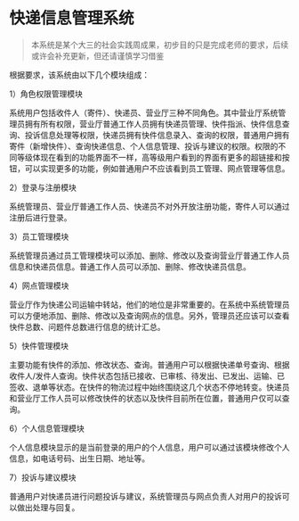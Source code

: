 # 快递信息管理系统

> 本系统是某个大三的社会实践周成果，初步目的只是完成老师的要求，后续或许会补充更新，但还请谨慎学习借鉴

根据要求，该系统由以下几个模块组成：

1）角色权限管理模块

系统用户包括收件人（寄件）、快递员、营业厅三种不同角色。其中营业厅系统管理员拥有所有权限，营业厅普通工作人员拥有快递员管理、快件指派、快件信息查询、投诉信息处理等权限，快递员拥有快件信息录入、查询的权限，普通用户拥有寄件（新增快件）、查询快递信息、个人信息管理、投诉与建议的权限。权限的不同等级体现在看到的功能界面不一样，高等级用户看到的界面有更多的超链接和按钮，可以实现更多的功能，例如普通用户不应该看到员工管理、网点管理等信息。

2）登录与注册模块

系统管理员、营业厅普通工作人员、快递员不对外开放注册功能，寄件人可以通过注册后进行登录。

3）员工管理模块

系统管理员通过员工管理模块可以添加、删除、修改以及查询营业厅普通工作人员信息和快递员信息。普通工作人员可以添加、删除、修改快递员信息。

4）网点管理模块

营业厅作为快递公司运输中转站，他们的地位是非常重要的。在系统中系统管理员可以方便地添加、删除、修改以及查询网点的信息。另外，管理员还应该可以查看快件总数、问题件总数进行信息的统计汇总。

5）快件管理模块

主要功能有快件的添加、修改状态、查询。普通用户可以根据快递单号查询、根据收件人/发件人查询。快件状态包括已接收、已审核、待发出、已发出、运输、已签收、退单等状态。在快件的物流过程中始终围绕这几个状态不停地转变。快递员和营业厅工作人员可以修改快件的状态以及快件目前所在位置，普通用户仅可以查询。

6）个人信息管理模块

个人信息模块显示的是当前登录的用户的个人信息，用户可以通过该模块修改个人信息，如电话号码、出生日期、地址等。

7）投诉与建议模块

普通用户对快递员进行问题投诉与建议，系统管理员与网点负责人对用户的投诉可以做出处理与回复。
